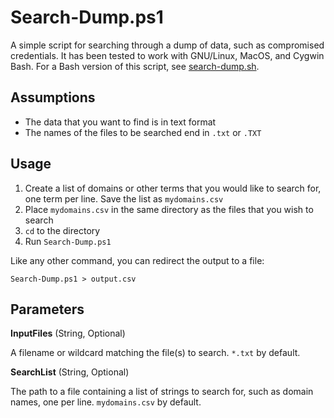 Search-Dump.ps1
===============

A simple script for searching through a dump of data, such as compromised
credentials. It has been tested to work with GNU/Linux, MacOS, and Cygwin Bash.
For a Bash version of this script, see
[search-dump.sh](https://github.com/seanthegeek/toolbox/blob/master/search-dump/search-dump.sh).

Assumptions
-----------

- The data that you want to find is in text format
- The names of the files to be searched end in `.txt` or `.TXT`

Usage
-----

1. Create a list of domains or other terms that you would like to search for,
one term per line. Save the list as `mydomains.csv`
2. Place `mydomains.csv` in the same directory as the files that you wish to
search
3. `cd` to the directory
4. Run `Search-Dump.ps1`

Like any other command, you can redirect the output to a file:

    Search-Dump.ps1 > output.csv

Parameters
----------

**InputFiles** (String, Optional)

A filename or wildcard matching the file(s) to search. `*.txt` by default.

**SearchList** (String, Optional)

The path to a file containing a list of strings to search for, such as domain
names, one per line. `mydomains.csv` by default.
